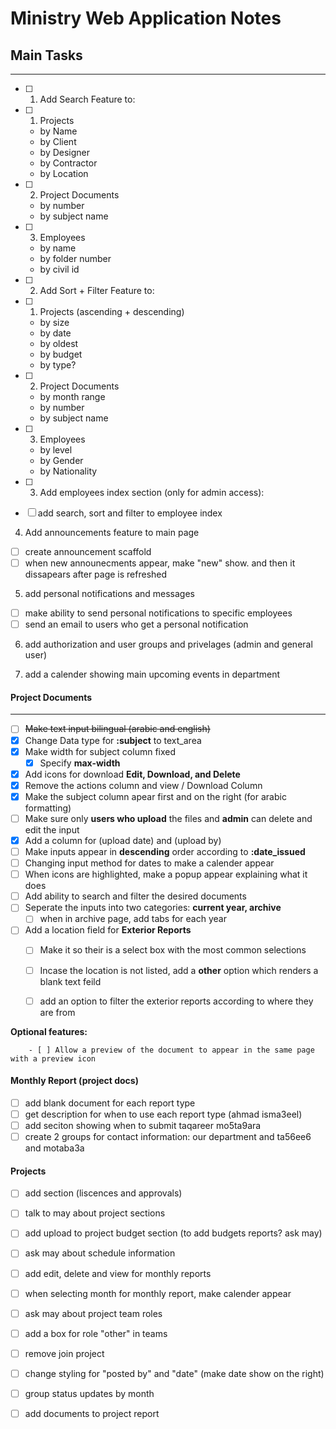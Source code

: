 # Ministry Web Application Notes

## Main Tasks

- - - 

- [ ] 1) Add Search Feature to:

- [ ]	1. Projects
	* by Name 
	* by Client
	* by Designer
	* by Contractor
	* by Location

- [ ]	2. Project Documents
	* by number
	* by subject name

- [ ]	3. Employees
	* by name
	* by folder number
	* by civil id
		
- [ ] 2) Add Sort + Filter Feature to:

- [ ]	1. Projects (ascending + descending)
	* by size
	* by date 
	* by oldest
	* by budget 
	* by type?
		
- [ ]	2. Project Documents
	* by month range
	* by number
	* by subject name
		
- [ ]	3. Employees
	* by level
	* by Gender
	* by Nationality
		

- [ ] 3) Add employees index section (only for admin access):
 
- [ ] add search, sort and filter to employee index

4) Add announcements feature to main page

- [ ] create announcement scaffold
- [ ] when new announecments appear, make "new" show. and then it dissapears after page is refreshed

5) add personal notifications and messages
- [ ] make ability to send personal notifications to specific employees
- [ ] send an email to users who get a personal notification

6) add authorization and user groups and privelages (admin and general user)

7) add a calender showing main upcoming events in department


#### Project Documents


- - -

- [ ] ~~Make text input bilingual (arabic and english)~~
- [x] Change Data type for **:subject** to  text_area
- [x] Make width for subject column fixed
	- [x] Specify **max-width**
- [x] Add icons for download **Edit, Download, and Delete**
- [x] Remove the actions column and view / Download Column
- [x] Make the subject column apear first and on the right (for arabic formatting)
- [ ] Make sure only **users who upload** the files and **admin** can delete and edit the input
- [x] Add a column for (upload date) and (upload by)
- [ ] Make inputs appear in **descending** order according to **:date_issued**
- [ ] Changing input method for dates to make a calender appear
- [ ] When icons are highlighted, make a popup appear explaining what it does
- [ ] Add ability to search and filter the desired documents
- [ ] Seperate the inputs into two categories: **current year, archive**
	- [ ] when in archive page, add tabs for each year
- [ ] Add a location field for **Exterior Reports** 
	- [ ] Make it so their is a select box with the most common selections
	- [ ] Incase the location is not listed, add a **other** option which renders a blank text feild 
	- [ ] add an option to filter the exterior reports according to where they are from


**Optional features:**

		- [ ] Allow a preview of the document to appear in the same page with a preview icon


#### Monthly Report (project docs)

- [ ] add blank document for each report type
- [ ] get description for when to use each report type (ahmad isma3eel)
- [ ] add seciton showing when to submit taqareer mo5ta9ara
- [ ] create 2 groups for contact information: our department and ta56ee6 and motaba3a

#### Projects 

- [ ] add section (liscences and approvals)
- [ ] talk to may about project sections
- [ ] add upload to project budget section (to add budgets reports? ask may)
- [ ] ask may about schedule information
- [ ] add edit, delete and view for monthly reports
- [ ] when selecting month for monthly report, make calender appear
- [ ] ask may about project team roles
- [ ] add a box for role "other" in teams
- [ ] remove join project
- [ ] change styling for "posted by" and "date" (make date show on the right)
- [ ] group status updates by month 
- [ ] add documents to project report

